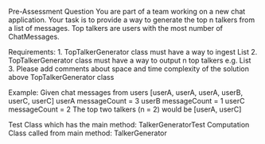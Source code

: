  Pre-Assessment Question
 You are part of a team working on a new chat application. Your task is to
 provide a way to generate the top n talkers from a list of messages. Top talkers are
 users with the most number of ChatMessages.
 
 Requirements:
    1. TopTalkerGenerator class must have a way to ingest List<ChatMessage>
    2. TopTalkerGenerator class must have a way to output n top talkers e.g. List<TopTalker>
    3. Please add comments about space and time complexity of the solution above TopTalkerGenerator class
 
  Example:
  Given chat messages from users
  [userA, userA, userA, userB, userC, userC]
  userA messageCount = 3
  userB messageCount = 1
  userC messageCount = 2
  The top two talkers (n = 2) would be [userA, userC]

Test Class which has the main method: TalkerGeneratorTest
Computation Class called from main method: TalkerGenerator
